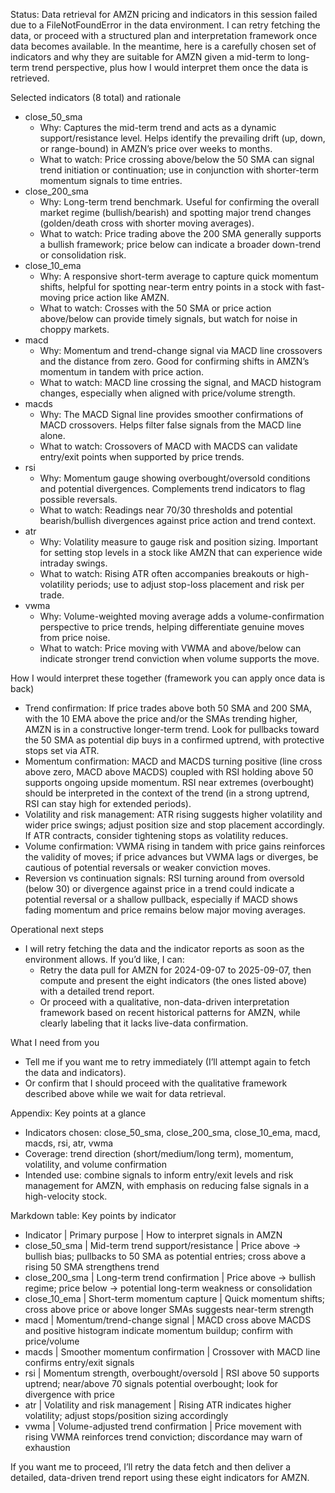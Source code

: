 Status: Data retrieval for AMZN pricing and indicators in this session failed due to a FileNotFoundError in the data environment. I can retry fetching the data, or proceed with a structured plan and interpretation framework once data becomes available. In the meantime, here is a carefully chosen set of indicators and why they are suitable for AMZN given a mid-term to long-term trend perspective, plus how I would interpret them once the data is retrieved.

Selected indicators (8 total) and rationale
- close_50_sma
  - Why: Captures the mid-term trend and acts as a dynamic support/resistance level. Helps identify the prevailing drift (up, down, or range-bound) in AMZN’s price over weeks to months.
  - What to watch: Price crossing above/below the 50 SMA can signal trend initiation or continuation; use in conjunction with shorter-term momentum signals to time entries.
- close_200_sma
  - Why: Long-term trend benchmark. Useful for confirming the overall market regime (bullish/bearish) and spotting major trend changes (golden/death cross with shorter moving averages).
  - What to watch: Price trading above the 200 SMA generally supports a bullish framework; price below can indicate a broader down-trend or consolidation risk.
- close_10_ema
  - Why: A responsive short-term average to capture quick momentum shifts, helpful for spotting near-term entry points in a stock with fast-moving price action like AMZN.
  - What to watch: Crosses with the 50 SMA or price action above/below can provide timely signals, but watch for noise in choppy markets.
- macd
  - Why: Momentum and trend-change signal via MACD line crossovers and the distance from zero. Good for confirming shifts in AMZN’s momentum in tandem with price action.
  - What to watch: MACD line crossing the signal, and MACD histogram changes, especially when aligned with price/volume strength.
- macds
  - Why: The MACD Signal line provides smoother confirmations of MACD crossovers. Helps filter false signals from the MACD line alone.
  - What to watch: Crossovers of MACD with MACDS can validate entry/exit points when supported by price trends.
- rsi
  - Why: Momentum gauge showing overbought/oversold conditions and potential divergences. Complements trend indicators to flag possible reversals.
  - What to watch: Readings near 70/30 thresholds and potential bearish/bullish divergences against price action and trend context.
- atr
  - Why: Volatility measure to gauge risk and position sizing. Important for setting stop levels in a stock like AMZN that can experience wide intraday swings.
  - What to watch: Rising ATR often accompanies breakouts or high-volatility periods; use to adjust stop-loss placement and risk per trade.
- vwma
  - Why: Volume-weighted moving average adds a volume-confirmation perspective to price trends, helping differentiate genuine moves from price noise.
  - What to watch: Price moving with VWMA and above/below can indicate stronger trend conviction when volume supports the move.

How I would interpret these together (framework you can apply once data is back)
- Trend confirmation: If price trades above both 50 SMA and 200 SMA, with the 10 EMA above the price and/or the SMAs trending higher, AMZN is in a constructive longer-term trend. Look for pullbacks toward the 50 SMA as potential dip buys in a confirmed uptrend, with protective stops set via ATR.
- Momentum confirmation: MACD and MACDS turning positive (line cross above zero, MACD above MACDS) coupled with RSI holding above 50 supports ongoing upside momentum. RSI near extremes (overbought) should be interpreted in the context of the trend (in a strong uptrend, RSI can stay high for extended periods).
- Volatility and risk management: ATR rising suggests higher volatility and wider price swings; adjust position size and stop placement accordingly. If ATR contracts, consider tightening stops as volatility reduces.
- Volume confirmation: VWMA rising in tandem with price gains reinforces the validity of moves; if price advances but VWMA lags or diverges, be cautious of potential reversals or weaker conviction moves.
- Reversion vs continuation signals: RSI turning around from oversold (below 30) or divergence against price in a trend could indicate a potential reversal or a shallow pullback, especially if MACD shows fading momentum and price remains below major moving averages.

Operational next steps
- I will retry fetching the data and the indicator reports as soon as the environment allows. If you’d like, I can:
  - Retry the data pull for AMZN for 2024-09-07 to 2025-09-07, then compute and present the eight indicators (the ones listed above) with a detailed trend report.
  - Or proceed with a qualitative, non-data-driven interpretation framework based on recent historical patterns for AMZN, while clearly labeling that it lacks live-data confirmation.

What I need from you
- Tell me if you want me to retry immediately (I’ll attempt again to fetch the data and indicators).
- Or confirm that I should proceed with the qualitative framework described above while we wait for data retrieval.

Appendix: Key points at a glance
- Indicators chosen: close_50_sma, close_200_sma, close_10_ema, macd, macds, rsi, atr, vwma
- Coverage: trend direction (short/medium/long term), momentum, volatility, and volume confirmation
- Intended use: combine signals to inform entry/exit levels and risk management for AMZN, with emphasis on reducing false signals in a high-velocity stock.

Markdown table: Key points by indicator
- Indicator | Primary purpose | How to interpret signals in AMZN
- close_50_sma | Mid-term trend support/resistance | Price above -> bullish bias; pullbacks to 50 SMA as potential entries; cross above a rising 50 SMA strengthens trend
- close_200_sma | Long-term trend confirmation | Price above -> bullish regime; price below -> potential long-term weakness or consolidation
- close_10_ema | Short-term momentum capture | Quick momentum shifts; cross above price or above longer SMAs suggests near-term strength
- macd | Momentum/trend-change signal | MACD cross above MACDS and positive histogram indicate momentum buildup; confirm with price/volume
- macds | Smoother momentum confirmation | Crossover with MACD line confirms entry/exit signals
- rsi | Momentum strength, overbought/oversold | RSI above 50 supports uptrend; near/above 70 signals potential overbought; look for divergence with price
- atr | Volatility and risk management | Rising ATR indicates higher volatility; adjust stops/position sizing accordingly
- vwma | Volume-adjusted trend confirmation | Price movement with rising VWMA reinforces trend conviction; discordance may warn of exhaustion

If you want me to proceed, I’ll retry the data fetch and then deliver a detailed, data-driven trend report using these eight indicators for AMZN.